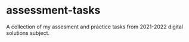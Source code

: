 # assessment-tasks
 A collection of my assesment and practice tasks from 2021-2022 digital solutions subject.
